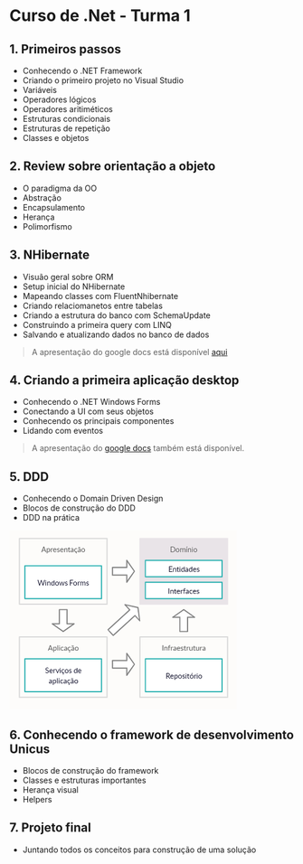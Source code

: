 #  Curso de .Net - Turma 1

## 1. Primeiros passos 
- Conhecendo o .NET Framework
- Criando o primeiro projeto no Visual Studio
- Variáveis
- Operadores lógicos
- Operadores aritiméticos
- Estruturas condicionais
- Estruturas de repetição
- Classes e objetos
    
## 2. Review sobre orientação a objeto
- O paradigma da OO
- Abstração
- Encapsulamento
- Herança
- Polimorfismo

## 3. NHibernate
- Visuão geral sobre ORM
- Setup inicial do NHibernate
- Mapeando classes com FluentNhibernate
- Criando relaciomanetos entre tabelas
- Criando a estrutura do banco com SchemaUpdate
- Construindo a primeira query com LINQ
- Salvando e atualizando dados no banco de dados
> A apresentação do google docs está disponível [aqui](https://docs.google.com/presentation/d/1y_eDjNqp4QY9ytPudRA5L4wLauAztXY8JOLekJc9MMU/edit?usp=sharing)

## 4. Criando a primeira aplicação desktop 
- Conhecendo o .NET Windows Forms
- Conectando a UI com seus objetos
- Conhecendo os principais componentes
- Lidando com eventos

> A apresentação do [google docs](https://docs.google.com/presentation/d/1arPcVXI-5hK1-nUCq_dVOplbjtJ8atdCVeUNpu9mjnY/edit?usp=sharing) também está disponível.

## 5. DDD
- Conhecendo o Domain Driven Design
- Blocos de construção do DDD
- DDD na prática

![Diagrama DDD](https://raw.githubusercontent.com/unicusteam/curso-dotnet-1/master/unidade-5/Diagrama%20DDD.png)

## 6. Conhecendo o framework de desenvolvimento Unicus
- Blocos de construção do framework
- Classes e estruturas importantes
- Herança visual
- Helpers

## 7. Projeto final
- Juntando todos os conceitos para construção de uma solução
